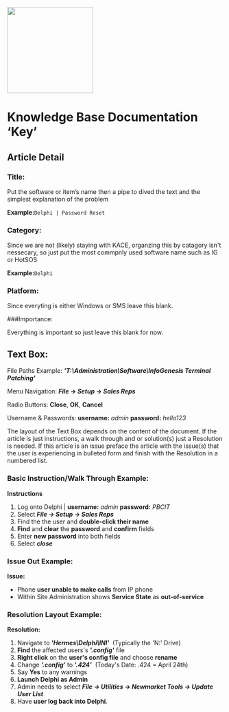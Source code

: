 <img src="https://pbs.twimg.com/media/DHcUeG6VwAAHkDO.png" width="200" height="200" />

# Knowledge Base Documentation ‘Key’

## Article Detail

### Title: 

Put the software or item’s name then a pipe to dived the text and the simplest explanation of the problem

**Example:**```Delphi | Password Reset```

### Category:

Since we are not (likely) staying with KACE, organzing this by catagory isn't nessecary, so just put the most commpnly used software name such as IG or HotSOS

**Example:**```Delphi```

### Platform:

Since everyting is either Windows or SMS leave this blank.

###Importance:

Everything is important so just leave this blank for now.
 
## Text Box:

File Paths Example: ***'T:\Administration\Software\InfoGenesis Terminal Patching'***

Menu Navigation: ***File -> Setup -> Sales Reps***

Radio Buttons: **Close**, **OK**, **Cancel**

Username & Passwords: **username:** *admin* **password:** *hello123*



The layout of the Text Box depends on the content of the document.  If the article is just instructions, a walk through and or solution(s) just a Resolution is needed.  If this article is an issue preface the article with the issue(s) that the user is experiencing in bulleted form and finish with the Resolution in a numbered list.



### Basic Instruction/Walk Through Example:

**Instructions**

1. Log onto Delphi | **username:** *admin* **password:** *PBCIT*
2. Select ***File -> Setup -> Sales Reps***
3. Find the the user and **double-click their name** 
5. **Find** and **clear** the **password** and **confirm** fields
6. Enter **new password** into both fields
7. Select ***close***


### Issue Out Example:

**Issue:**

* Phone **user unable to make calls** from IP phone
* Within Site Administration shows **Service State** as **out-of-service**


### Resolution Layout Example:

**Resolution:**

1. Navigate to ***'Hermes\Delphi\INI'***  (Typically the 'N:' Drive)
2. **Find** the affected users's ***'.config'*** file
3. **Right click** on the **user's config file** and choose **rename**
4. Change ***'.config'*** to ***'.424'***  (Today's Date: .424 = April 24th)
5. Say **Yes** to any warnings
6. **Launch Delphi as Admin**
7. Admin needs to select ***File -> Utilities -> Newmarket Tools -> Update User List***
8. Have **user log back into Delphi**.




 


 


 


 


 